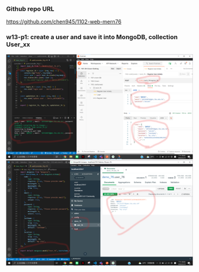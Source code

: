### Github repo URL

https://github.com/chen945/1102-web-mern76

### w13-p1: create a user and save it into MongoDB, collection User_xx

![p1](./p1.png)
![p1-1](./p1-1.png)
